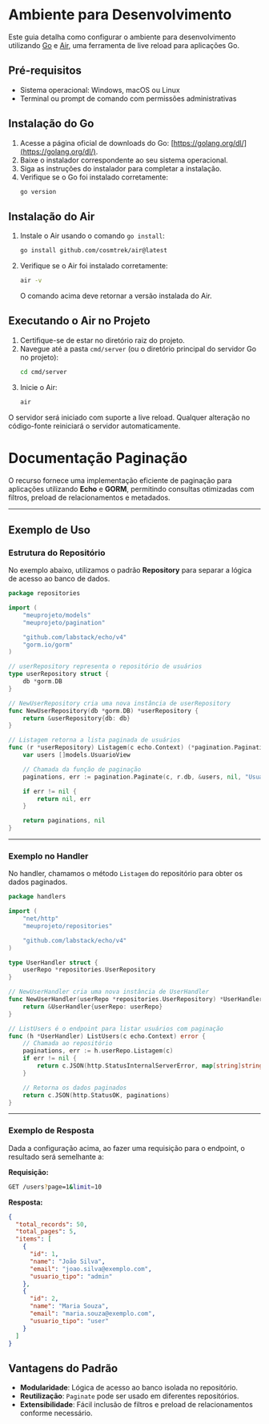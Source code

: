  
# Ambiente para Desenvolvimento

Este guia detalha como configurar o ambiente para desenvolvimento utilizando [Go](https://golang.org/) e [Air](https://github.com/cosmtrek/air), uma ferramenta de live reload para aplicações Go.

 

## Pré-requisitos

- Sistema operacional: Windows, macOS ou Linux
- Terminal ou prompt de comando com permissões administrativas

 

## Instalação do Go

1. Acesse a página oficial de downloads do Go: [https://golang.org/dl/](https://golang.org/dl/).
2. Baixe o instalador correspondente ao seu sistema operacional.
3. Siga as instruções do instalador para completar a instalação.
4. Verifique se o Go foi instalado corretamente:
   ```bash
   go version
   ```
 
## Instalação do Air

1. Instale o Air usando o comando `go install`:
   ```bash
   go install github.com/cosmtrek/air@latest
   ```
2. Verifique se o Air foi instalado corretamente:
   ```bash
   air -v
   ```
   O comando acima deve retornar a versão instalada do Air.

## Executando o Air no Projeto

1. Certifique-se de estar no diretório raiz do projeto.
2. Navegue até a pasta `cmd/server` (ou o diretório principal do servidor Go no projeto):
   ```bash
   cd cmd/server
   ```
3. Inicie o Air:
   ```bash
   air
   ```

O servidor será iniciado com suporte a live reload. Qualquer alteração no código-fonte reiniciará o servidor automaticamente.


# Documentação Paginação

O recurso fornece uma implementação eficiente de paginação para aplicações utilizando **Echo** e **GORM**, permitindo consultas otimizadas com filtros, preload de relacionamentos e metadados.

---

## Exemplo de Uso

### Estrutura do Repositório

No exemplo abaixo, utilizamos o padrão **Repository** para separar a lógica de acesso ao banco de dados.

```go
package repositories

import (
	"meuprojeto/models"
	"meuprojeto/pagination"

	"github.com/labstack/echo/v4"
	"gorm.io/gorm"
)

// userRepository representa o repositório de usuários
type userRepository struct {
	db *gorm.DB
}

// NewUserRepository cria uma nova instância de userRepository
func NewUserRepository(db *gorm.DB) *userRepository {
	return &userRepository{db: db}
}

// Listagem retorna a lista paginada de usuários
func (r *userRepository) Listagem(c echo.Context) (*pagination.Pagination, error) {
	var users []models.UsuarioView

	// Chamada da função de paginação
	paginations, err := pagination.Paginate(c, r.db, &users, nil, "UsuarioTipo")

	if err != nil {
		return nil, err
	}

	return paginations, nil
}
```

---

### Exemplo no Handler

No handler, chamamos o método `Listagem` do repositório para obter os dados paginados.

```go
package handlers

import (
	"net/http"
	"meuprojeto/repositories"

	"github.com/labstack/echo/v4"
)

type UserHandler struct {
	userRepo *repositories.UserRepository
}

// NewUserHandler cria uma nova instância de UserHandler
func NewUserHandler(userRepo *repositories.UserRepository) *UserHandler {
	return &UserHandler{userRepo: userRepo}
}

// ListUsers é o endpoint para listar usuários com paginação
func (h *UserHandler) ListUsers(c echo.Context) error {
	// Chamada ao repositório
	paginations, err := h.userRepo.Listagem(c)
	if err != nil {
		return c.JSON(http.StatusInternalServerError, map[string]string{"error": err.Error()})
	}

	// Retorna os dados paginados
	return c.JSON(http.StatusOK, paginations)
}
```

---

### Exemplo de Resposta

Dada a configuração acima, ao fazer uma requisição para o endpoint, o resultado será semelhante a:

**Requisição:**
```bash
GET /users?page=1&limit=10
```

**Resposta:**
```json
{
  "total_records": 50,
  "total_pages": 5,
  "items": [
    {
      "id": 1,
      "name": "João Silva",
      "email": "joao.silva@exemplo.com",
      "usuario_tipo": "admin"
    },
    {
      "id": 2,
      "name": "Maria Souza",
      "email": "maria.souza@exemplo.com",
      "usuario_tipo": "user"
    }
  ]
}
```
## Vantagens do Padrão

- **Modularidade**: Lógica de acesso ao banco isolada no repositório.
- **Reutilização**: `Paginate` pode ser usado em diferentes repositórios.
- **Extensibilidade**: Fácil inclusão de filtros e preload de relacionamentos conforme necessário.